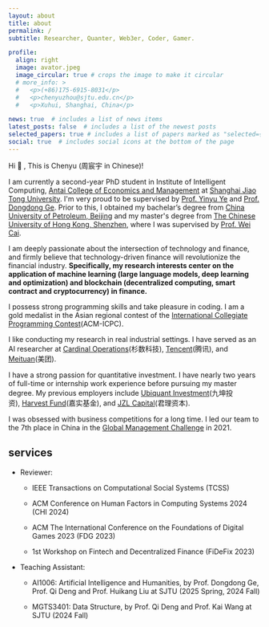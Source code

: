 ```yaml
---
layout: about
title: about
permalink: /
subtitle: Researcher, Quanter, Web3er, Coder, Gamer.

profile:
  align: right
  image: avator.jpeg
  image_circular: true # crops the image to make it circular
  # more_info: >
  #   <p>(+86)175-6915-8031</p>
  #   <p>chenyuzhou@sjtu.edu.cn</p>
  #   <p>Xuhui, Shanghai, China</p>

news: true  # includes a list of news items
latest_posts: false  # includes a list of the newest posts
selected_papers: true # includes a list of papers marked as "selected={true}"
social: true  # includes social icons at the bottom of the page
---
```


Hi :wave: , This is Chenyu (周宸宇 in Chinese)!

I am currently a second-year PhD student in Institute of Intelligent Computing, [Antai College of Economics and Management](https://www.acem.sjtu.edu.cn/) at [Shanghai Jiao Tong University](https://www.sjtu.edu.cn/). I'm very proud to be supervised by [Prof. Yinyu Ye](https://web.stanford.edu/~yyye/) and [Prof. Dongdong Ge](https://www.acem.sjtu.edu.cn/en/faculty/gedongdong.html). Prior to this, I obtained my bachelar’s degree from [China University of Petroleum, Beijing](https://www.cup.edu.cn/) and my master's degree from [The Chinese University of Hong Kong, Shenzhen](https://www.cuhk.edu.cn/), where I was supervised by [Prof. Wei Cai](https://faculty.washington.edu/weicaics/).

I am deeply passionate about the intersection of technology and finance, and firmly believe that technology-driven finance will revolutionize the financial industry. **Specifically, my research interests center on the application of machine learning (large language models, deep learning and optimization) and blockchain (decentralized computing, smart contract and cryptocurrency) in finance.**

I possess strong programming skills and take pleasure in coding. I am a gold medalist in the Asian regional contest of the [International Collegiate Programming Contest](https://icpc.global/)(ACM-ICPC).

I like conducting my research in real industrial settings. I have served as an AI researcher at [Cardinal Operations](https://www.shanshu.ai/)(杉数科技), [Tencent](https://www.tencent.com/en-us/)(腾讯), and [Meituan](https://www.meituan.com/)(美团).

I have a strong passion for quantitative investment. I have nearly two years of full-time or internship work experience before pursuing my master degree. My previous employers include [Ubiquant Investment](https://www.ubiquant.com/)(九坤投资), [Harvest Fund](https://www.jsfund.cn/)(嘉实基金), and [JZL Capital](https://www.jzlcapital.xyz/)(君理资本).

I was obsessed with business competitions for a long time. I led our team to the 7th place in China in the [Global Management Challenge](https://globalmanagementchallenge.com/) in 2021.

## services

- Reviewer:

  - IEEE Transactions on Computational Social Systems (TCSS)

  - ACM Conference on Human Factors in Computing Systems 2024 (CHI 2024)

  - ACM The International Conference on the Foundations of Digital Games 2023 (FDG 2023)

  - 1st Workshop on Fintech and Decentralized Finance (FiDeFix 2023)

- Teaching Assistant:

  - AI1006: Artificial Intelligence and Humanities, by Prof. Dongdong Ge, Prof. Qi Deng and Prof. Huikang Liu at SJTU (2025 Spring, 2024 Fall)

  - MGTS3401: Data Structure, by Prof. Qi Deng and Prof. Kai Wang at SJTU (2024 Fall)
  